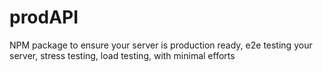 # prodAPI
NPM package to ensure your server is production ready, e2e testing your server, stress testing, load testing, with minimal efforts
